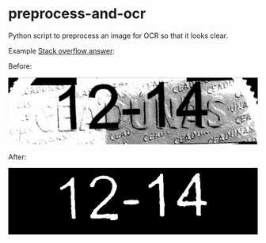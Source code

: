 # preprocess-and-ocr

Python script to preprocess an image for OCR so that it looks clear.

Example [Stack overflow answer](https://stackoverflow.com/questions/33881175/remove-background-noise-from-image-to-make-text-more-clear-for-ocr/33961545#33961545):

Before:

![before-so](./assets/before.png)

After:

![after-so](./assets/after.png)

